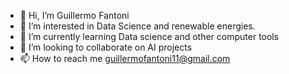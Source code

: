 - 👋 Hi, I’m Guillermo Fantoni 
- 👀 I’m interested in Data Science and renewable energies.
- 🌱 I’m currently learning Data science and other computer tools
- 💞️ I’m looking to collaborate on AI projects
- 📫 How to reach me guillermofantoni11@gmail.com

<!---
gfantonipy/gfantonipy is a ✨ special ✨ repository because its `README.md` (this file) appears on your GitHub profile.
You can click the Preview link to take a look at your changes.
--->
